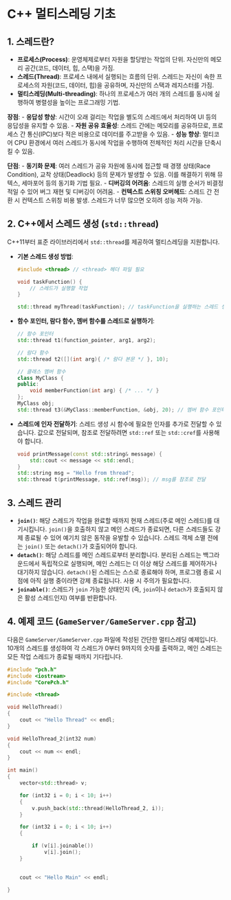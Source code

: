 # C++ 멀티스레딩 기초

## 1. 스레드란?
   - **프로세스(Process)**: 운영체제로부터 자원을 할당받는 작업의 단위. 자신만의 메모리 공간(코드, 데이터, 힙, 스택)을 가짐.
   - **스레드(Thread)**: 프로세스 내에서 실행되는 흐름의 단위. 스레드는 자신이 속한 프로세스의 자원(코드, 데이터, 힙)을 공유하며, 자신만의 스택과 레지스터를 가짐.
   - **멀티스레딩(Multi-threading)**: 하나의 프로세스가 여러 개의 스레드를 동시에 실행하여 병렬성을 높이는 프로그래밍 기법.

   **장점**:
     - **응답성 향상**: 시간이 오래 걸리는 작업을 별도의 스레드에서 처리하여 UI 등의 응답성을 유지할 수 있음.
     - **자원 공유 효율성**: 스레드 간에는 메모리를 공유하므로, 프로세스 간 통신(IPC)보다 적은 비용으로 데이터를 주고받을 수 있음.
     - **성능 향상**: 멀티코어 CPU 환경에서 여러 스레드가 동시에 작업을 수행하여 전체적인 처리 시간을 단축시킬 수 있음.

   **단점**:
     - **동기화 문제**: 여러 스레드가 공유 자원에 동시에 접근할 때 경쟁 상태(Race Condition), 교착 상태(Deadlock) 등의 문제가 발생할 수 있음. 이를 해결하기 위해 뮤텍스, 세마포어 등의 동기화 기법 필요.
     - **디버깅의 어려움**: 스레드의 실행 순서가 비결정적일 수 있어 버그 재현 및 디버깅이 어려움.
     - **컨텍스트 스위칭 오버헤드**: 스레드 간 전환 시 컨텍스트 스위칭 비용 발생. 스레드가 너무 많으면 오히려 성능 저하 가능.

## 2. C++에서 스레드 생성 (`std::thread`)
   C++11부터 표준 라이브러리에서 `std::thread`를 제공하여 멀티스레딩을 지원합니다.

   - **기본 스레드 생성 방법**:
     ```cpp
     #include <thread> // <thread> 헤더 파일 필요

     void taskFunction() {
         // 스레드가 실행할 작업
     }

     std::thread myThread(taskFunction); // taskFunction을 실행하는 스레드 생성
     ```

   - **함수 포인터, 람다 함수, 멤버 함수를 스레드로 실행하기**:
     ```cpp
     // 함수 포인터
     std::thread t1(function_pointer, arg1, arg2);

     // 람다 함수
     std::thread t2([](int arg){ /* 람다 본문 */ }, 10);

     // 클래스 멤버 함수
     class MyClass {
     public:
         void memberFunction(int arg) { /* ... */ }
     };
     MyClass obj;
     std::thread t3(&MyClass::memberFunction, &obj, 20); // 멤버 함수 포인터, 객체 주소, 인자
     ```

   - **스레드에 인자 전달하기**: 스레드 생성 시 함수에 필요한 인자를 추가로 전달할 수 있습니다. 값으로 전달되며, 참조로 전달하려면 `std::ref` 또는 `std::cref`를 사용해야 합니다.
     ```cpp
     void printMessage(const std::string& message) {
         std::cout << message << std::endl;
     }
     std::string msg = "Hello from thread";
     std::thread t(printMessage, std::ref(msg)); // msg를 참조로 전달
     ```

## 3. 스레드 관리
   - **`join()`**: 해당 스레드가 작업을 완료할 때까지 현재 스레드(주로 메인 스레드)를 대기시킵니다. `join()`을 호출하지 않고 메인 스레드가 종료되면, 다른 스레드들도 강제 종료될 수 있어 예기치 않은 동작을 유발할 수 있습니다. 스레드 객체 소멸 전에는 `join()` 또는 `detach()`가 호출되어야 합니다.
   - **`detach()`**: 해당 스레드를 메인 스레드로부터 분리합니다. 분리된 스레드는 백그라운드에서 독립적으로 실행되며, 메인 스레드는 더 이상 해당 스레드를 제어하거나 대기하지 않습니다. `detach()`된 스레드는 스스로 종료해야 하며, 프로그램 종료 시점에 아직 실행 중이라면 강제 종료됩니다. 사용 시 주의가 필요합니다.
   - **`joinable()`**: 스레드가 `join` 가능한 상태인지 (즉, `join`이나 `detach`가 호출되지 않은 활성 스레드인지) 여부를 반환합니다.

## 4. 예제 코드 (`GameServer/GameServer.cpp` 참고)

다음은 `GameServer/GameServer.cpp` 파일에 작성된 간단한 멀티스레딩 예제입니다. 10개의 스레드를 생성하여 각 스레드가 0부터 9까지의 숫자를 출력하고, 메인 스레드는 모든 작업 스레드가 종료될 때까지 기다립니다.

```cpp
#include "pch.h"
#include <iostream>
#include "CorePch.h"

#include <thread>

void HelloThread()
{
    cout << "Hello Thread" << endl;
}

void HelloThread_2(int32 num)
{
    cout << num << endl;
}

int main()
{
    vector<std::thread> v;

    for (int32 i = 0; i < 10; i++)
    {
        v.push_back(std::thread(HelloThread_2, i));
    }

    for (int32 i = 0; i < 10; i++)
    {

        if (v[i].joinable())
            v[i].join();
    }
    

    cout << "Hello Main" << endl;

}
